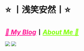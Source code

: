 # ⭐️ 丨浅笑安然丨⭐️
## <a href="https://sianx.com/" target="_blank" style="color:deeppink;">_🚀 My Blog_</a>丨<a href="https://sianx.com/about/" target="_blank" style="color:chartreuse;">_About Me 💩_</a>

![](https://github-readme-stats.vercel.app/api?username=L-20021213&show_icons=true&title_color=fffffc&icon_color=FFFFFF&text_color=FFFFFF&bg_color=2ec1ac)
![](https://github-stats.hclonely.com/api/top-langs/?username=L-20021213&title_color=fffffc&text_color=FFFFFF&bg_color=2ec1ac)
<!--
**L-20021213/L-20021213** is a ✨ _special_ ✨ repository because its `README.md` (this file) appears on your GitHub profile.

Here are some ideas to get you started:

- 🔭 I’m currently working on ...
- 🌱 I’m currently learning ...
- 👯 I’m looking to collaborate on ...
- 🤔 I’m looking for help with ...
- 💬 Ask me about ...
- 📫 How to reach me: ...
- 😄 Pronouns: ...
- ⚡ Fun fact: ...
-->
